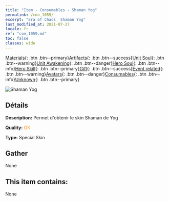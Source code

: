 ```yaml
---
title: "Item - Consumables - Shaman Yog"
permalink: /con_1059/
excerpt: "Era of Chaos  Shaman Yog"
last_modified_at: 2021-07-27
locale: fr
ref: "con_1059.md"
toc: false
classes: wide
---
```

 [Materials](/ItemsFR/){: .btn .btn--primary}[Artifacts](/ItemsFR/Artifacts/){: .btn .btn--success}[Unit Soul](/ItemsFR/UnitSoul/){: .btn .btn--warning}[Unit Awakening](/ItemsFR/UnitAwakening/){: .btn .btn--danger}[Hero Soul](/ItemsFR/HeroSoul/){: .btn .btn--info}[Hero Skill](/ItemsFR/HeroSkill/){: .btn .btn--primary}[Gift](/ItemsFR/Gift/){: .btn .btn--success}[Event related](/ItemsFR/Events/){: .btn .btn--warning}[Avatars](/ItemsFR/Avatars/){: .btn .btn--danger}[Consumables](/ItemsFR/Consumables/){: .btn .btn--info}[Unknown](/ItemsFR/Unknown/){: .btn .btn--primary}

 ![Shaman Yog](/images/h/h_Yog3.jpg)

## Détails
 **Description:** Permet d'obtenir le skin Shaman de Yog

 **Quality:** <span style="color: #FF8C00">OK</span>

 **Type:** Special Skin

## Gather

  None

## This item contains:

  None

